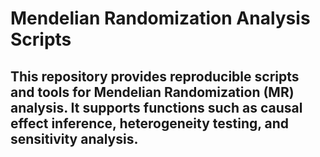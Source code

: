 # Mendelian Randomization Analysis Scripts  
## This repository provides reproducible scripts and tools for Mendelian Randomization (MR) analysis. It supports functions such as causal effect inference, heterogeneity testing, and sensitivity analysis.




